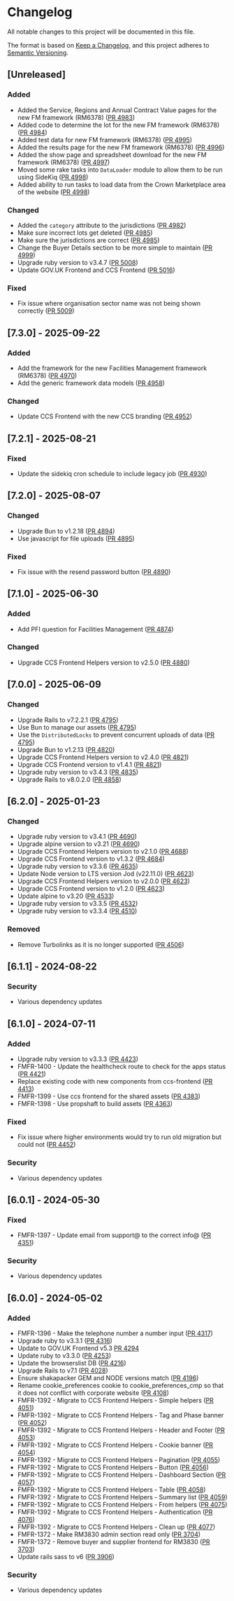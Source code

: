 # Changelog

All notable changes to this project will be documented in this file.

The format is based on [Keep a Changelog](https://keepachangelog.com/en/1.1.0/),
and this project adheres to [Semantic Versioning](https://semver.org/spec/v2.0.0.html).

## [Unreleased]

### Added

- Added the Service, Regions and Annual Contract Value pages for the new FM framework (RM6378) ([PR 4983](https://github.com/Crown-Commercial-Service/crown-marketplace/pull/4983))
- Added code to determine the lot for the new FM framework (RM6378) ([PR 4984](https://github.com/Crown-Commercial-Service/crown-marketplace/pull/4984))
- Added test data for new FM framework (RM6378) ([PR 4995](https://github.com/Crown-Commercial-Service/crown-marketplace/pull/4995))
- Added the results page for the new FM framework (RM6378) ([PR 4996](https://github.com/Crown-Commercial-Service/crown-marketplace/pull/4996))
- Added the show page and spreadsheet download for the new FM framework (RM6378) ([PR 4997](https://github.com/Crown-Commercial-Service/crown-marketplace/pull/4997))
- Moved some rake tasks into `DataLoader` module to allow them to be run using SideKiq ([PR 4998](https://github.com/Crown-Commercial-Service/crown-marketplace/pull/4998))
- Added ability to run tasks to load data from the Crown Marketplace area of the website ([PR 4998](https://github.com/Crown-Commercial-Service/crown-marketplace/pull/4998))

### Changed

- Added the `category` attribute to the jurisdictions ([PR 4982](https://github.com/Crown-Commercial-Service/crown-marketplace/pull/4982))
- Make sure incorrect lots get deleted ([PR 4985](https://github.com/Crown-Commercial-Service/crown-marketplace/pull/4985))
- Make sure the jurisdictions are correct ([PR 4985](https://github.com/Crown-Commercial-Service/crown-marketplace/pull/4985))
- Change the Buyer Details section to be more simple to maintain ([PR 4999](https://github.com/Crown-Commercial-Service/crown-marketplace/pull/4999))
- Upgrade ruby version to v3.4.7 ([PR 5008](https://github.com/Crown-Commercial-Service/crown-marketplace/pull/5008))
- Update GOV.UK Frontend and CCS Frontend ([PR 5016](https://github.com/Crown-Commercial-Service/crown-marketplace/pull/5016))

### Fixed

- Fix issue where organisation sector name was not being shown correctly ([PR 5009](https://github.com/Crown-Commercial-Service/crown-marketplace/pull/5009))

## [7.3.0] - 2025-09-22

### Added

- Add the framework for the new Facilities Management framework (RM6378) ([PR 4970](https://github.com/Crown-Commercial-Service/crown-marketplace/pull/4970))
- Add the generic framework data models ([PR 4958](https://github.com/Crown-Commercial-Service/crown-marketplace/pull/4958))

### Changed

- Update CCS Frontend with the new CCS branding ([PR 4952](https://github.com/Crown-Commercial-Service/crown-marketplace/pull/4952))

## [7.2.1] - 2025-08-21

### Fixed

- Update the sidekiq cron schedule to include legacy job ([PR 4930](https://github.com/Crown-Commercial-Service/crown-marketplace/pull/4930))

## [7.2.0] - 2025-08-07

### Changed

- Upgrade Bun to v1.2.18 ([PR 4894](https://github.com/Crown-Commercial-Service/crown-marketplace/pull/4894))
- Use javascript for file uploads ([PR 4895](https://github.com/Crown-Commercial-Service/crown-marketplace/pull/4895))

### Fixed

- Fix issue with the resend password button ([PR 4890](https://github.com/Crown-Commercial-Service/crown-marketplace/pull/4890))

## [7.1.0] - 2025-06-30

### Added

- Add PFI question for Facilities Management ([PR 4874](https://github.com/Crown-Commercial-Service/crown-marketplace/pull/4874))

### Changed

- Upgrade CCS Frontend Helpers version to v2.5.0 ([PR 4880](https://github.com/Crown-Commercial-Service/crown-marketplace/pull/4880))

## [7.0.0] - 2025-06-09

### Changed

- Upgrade Rails to v7.2.2.1 ([PR 4795](https://github.com/Crown-Commercial-Service/crown-marketplace/pull/4795))
- Use Bun to manage our assets ([PR 4795](https://github.com/Crown-Commercial-Service/crown-marketplace/pull/4795))
- Use the `DistributedLocks` to prevent concurrent uploads of data ([PR 4795](https://github.com/Crown-Commercial-Service/crown-marketplace/pull/4795))
- Upgrade Bun to v1.2.13 ([PR 4820](https://github.com/Crown-Commercial-Service/crown-marketplace/pull/4820))
- Upgrade CCS Frontend Helpers version to v2.4.0 ([PR 4821](https://github.com/Crown-Commercial-Service/crown-marketplace/pull/4821))
- Upgrade CCS Frontend version to v1.4.1 ([PR 4821](https://github.com/Crown-Commercial-Service/crown-marketplace/pull/4821))
- Upgrade ruby version to v3.4.3 ([PR 4835](https://github.com/Crown-Commercial-Service/crown-marketplace/pull/4835))
- Upgrade Rails to v8.0.2.0 ([PR 4858](https://github.com/Crown-Commercial-Service/crown-marketplace/pull/4858))

## [6.2.0] - 2025-01-23

### Changed

- Upgrade ruby version to v3.4.1 ([PR 4690](https://github.com/Crown-Commercial-Service/crown-marketplace/pull/4690))
- Upgrade alpine version to v3.21 ([PR 4690](https://github.com/Crown-Commercial-Service/crown-marketplace/pull/4690))
- Upgrade CCS Frontend Helpers version to v2.1.0 ([PR 4688](https://github.com/Crown-Commercial-Service/crown-marketplace/pull/4688))
- Upgrade CCS Frontend version to v1.3.2 ([PR 4684](https://github.com/Crown-Commercial-Service/crown-marketplace/pull/4684))
- Upgrade ruby version to v3.3.6 ([PR 4635](https://github.com/Crown-Commercial-Service/crown-marketplace/pull/4635))
- Update Node version to LTS version Jod (v22.11.0) ([PR 4623](https://github.com/Crown-Commercial-Service/crown-marketplace/pull/4623))
- Upgrade CCS Frontend Helpers version to v2.0.0 ([PR 4623](https://github.com/Crown-Commercial-Service/crown-marketplace/pull/4623))
- Upgrade CCS Frontend version to v1.2.0 ([PR 4623](https://github.com/Crown-Commercial-Service/crown-marketplace/pull/4623))
- Update alpine to v3.20 ([PR 4533](https://github.com/Crown-Commercial-Service/crown-marketplace/pull/4533))
- Upgrade ruby version to v3.3.5 ([PR 4532](https://github.com/Crown-Commercial-Service/crown-marketplace/pull/4532))
- Upgrade ruby version to v3.3.4 ([PR 4510](https://github.com/Crown-Commercial-Service/crown-marketplace/pull/4510))

### Removed

- Remove Turbolinks as it is no longer supported ([PR 4506](https://github.com/Crown-Commercial-Service/crown-marketplace-legacy/pull/4506))

## [6.1.1] - 2024-08-22

### Security

- Various dependency updates

## [6.1.0] - 2024-07-11

### Added

- Upgrade ruby version to v3.3.3 ([PR 4423](https://github.com/Crown-Commercial-Service/crown-marketplace/pull/4423))
- FMFR-1400 - Update the healthcheck route to check for the apps status ([PR 4421](https://github.com/Crown-Commercial-Service/crown-marketplace/pull/4421))
- Replace existing code with new components from ccs-frontend ([PR 4413](https://github.com/Crown-Commercial-Service/crown-marketplace/pull/4413))
- FMFR-1399 - Use ccs frontend for the shared assets ([PR 4383](https://github.com/Crown-Commercial-Service/crown-marketplace/pull/4383))
- FMFR-1398 - Use propshaft to build assets ([PR 4363](https://github.com/Crown-Commercial-Service/crown-marketplace/pull/4363))

### Fixed

- Fix issue where higher environments would try to run old migration but could not ([PR 4452](https://github.com/Crown-Commercial-Service/crown-marketplace/pull/4452))

### Security

- Various dependency updates

## [6.0.1] - 2024-05-30

### Fixed

- FMFR-1397 - Update email from support@ to the correct info@ ([PR 4351](https://github.com/Crown-Commercial-Service/crown-marketplace/pull/4351))

### Security

- Various dependency updates

## [6.0.0] - 2024-05-02

### Added

- FMFR-1396 - Make the telephone number a number input ([PR 4317](https://github.com/Crown-Commercial-Service/crown-marketplace/pull/4317))
- Upgrade ruby to v3.3.1 ([PR 4316](https://github.com/Crown-Commercial-Service/crown-marketplace/pull/4316))
- Update to GOV.UK Frontend v5.3  [PR 4294](https://github.com/Crown-Commercial-Service/crown-marketplace/pull/4294)
- Update ruby to v3.3.0 ([PR 4253](https://github.com/Crown-Commercial-Service/crown-marketplace/pull/4253))
- Update the browserslist DB ([PR 4216](https://github.com/Crown-Commercial-Service/crown-marketplace/pull/4216))
- Upgrade Rails to v7.1 ([PR 4028](https://github.com/Crown-Commercial-Service/crown-marketplace/pull/4028))
- Ensure shakapacker GEM and NODE versions match ([PR 4196](https://github.com/Crown-Commercial-Service/crown-marketplace/pull/4196))
- Rename cookie_preferences cookie to cookie_preferences_cmp so that it does not conflict with corporate website ([PR 4108](https://github.com/Crown-Commercial-Service/crown-marketplace/pull/4108))
- FMFR-1392 - Migrate to CCS Frontend Helpers - Simple helpers ([PR 4051](https://github.com/Crown-Commercial-Service/crown-marketplace/pull/4051))
- FMFR-1392 - Migrate to CCS Frontend Helpers - Tag and Phase banner ([PR 4052](https://github.com/Crown-Commercial-Service/crown-marketplace/pull/4052))
- FMFR-1392 - Migrate to CCS Frontend Helpers - Header and Footer ([PR 4053](https://github.com/Crown-Commercial-Service/crown-marketplace/pull/4053))
- FMFR-1392 - Migrate to CCS Frontend Helpers - Cookie banner ([PR 4054](https://github.com/Crown-Commercial-Service/crown-marketplace/pull/4054))
- FMFR-1392 - Migrate to CCS Frontend Helpers - Pagination ([PR 4055](https://github.com/Crown-Commercial-Service/crown-marketplace/pull/4055))
- FMFR-1392 - Migrate to CCS Frontend Helpers - Button ([PR 4056](https://github.com/Crown-Commercial-Service/crown-marketplace/pull/4056))
- FMFR-1392 - Migrate to CCS Frontend Helpers - Dashboard Section ([PR 4057](https://github.com/Crown-Commercial-Service/crown-marketplace/pull/4057))
- FMFR-1392 - Migrate to CCS Frontend Helpers - Table ([PR 4058](https://github.com/Crown-Commercial-Service/crown-marketplace/pull/4058))
- FMFR-1392 - Migrate to CCS Frontend Helpers - Summary list ([PR 4059](https://github.com/Crown-Commercial-Service/crown-marketplace/pull/4059))
- FMFR-1392 - Migrate to CCS Frontend Helpers - From helpers ([PR 4075](https://github.com/Crown-Commercial-Service/crown-marketplace/pull/4075))
- FMFR-1392 - Migrate to CCS Frontend Helpers - Authentication ([PR 4076](https://github.com/Crown-Commercial-Service/crown-marketplace/pull/4076))
- FMFR-1392 - Migrate to CCS Frontend Helpers - Clean up ([PR 4077](https://github.com/Crown-Commercial-Service/crown-marketplace/pull/4077))
- FMFR-1372 - Make RM3830 admin section read only ([PR 3704](https://github.com/Crown-Commercial-Service/crown-marketplace/pull/3704))
- FMFR-1372 - Remove buyer and supplier frontend for RM3830 ([PR 3703](https://github.com/Crown-Commercial-Service/crown-marketplace/pull/3703))
- Update rails sass to v6 ([PR 3906](https://github.com/Crown-Commercial-Service/crown-marketplace/pull/3906))

### Security

- Various dependency updates
